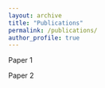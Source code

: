 ```yaml
---
layout: archive
title: "Publications"
permalink: /publications/
author_profile: true
---
```


Paper 1

Paper 2